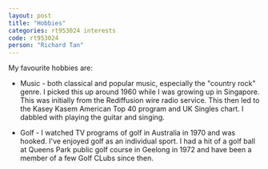 ```yaml
---
layout: post
title: "Hobbies"
categories: rt953024 interests
code: rt953024
person: "Richard Tan"
---
```


My favourite hobbies are:

* Music - both classical and popular music, especially the "country rock" genre. I picked this up around 1960 while I was growing up in Singapore. This was initially from the Rediffusion wire radio service. This then led to the Kasey Kasem American Top 40 program and UK Singles chart. I dabbled with playing the guitar and singing.

* Golf - I watched TV programs of golf in Australia in 1970 and was hooked. I've enjoyed golf as an individual sport. I had a hit of a golf ball at Queens Park public golf course in Geelong in 1972 and have been a member of a few Golf CLubs since then.
